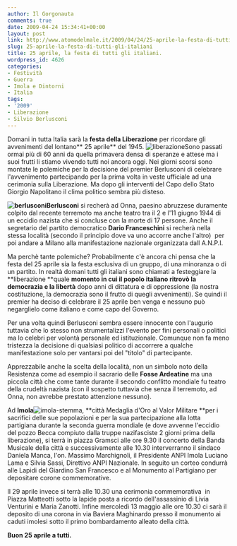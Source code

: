```yaml
---
author: Il Gorgonauta
comments: true
date: 2009-04-24 15:34:41+00:00
layout: post
link: http://www.atomodelmale.it/2009/04/24/25-aprile-la-festa-di-tutti-gli-italiani/
slug: 25-aprile-la-festa-di-tutti-gli-italiani
title: 25 aprile, la festa di tutti gli italiani.
wordpress_id: 4626
categories:
- Festività
- Guerra
- Imola e Dintorni
- Italia
tags:
- '2009'
- Liberazione
- Silvio Berlusconi
---
```


Domani in tutta Italia sarà la **festa della Liberazione** per ricordare gli avvenimenti del lontano** 25 aprile** del 1945. ![liberazione](http://www.atomodelmale.it/wp-content/uploads/2009/04/liberazione-300x241.jpg)Sono passati ormai più di 60 anni da quella primavera densa di speranze e attese ma i suoi frutti li stiamo vivendo tutti noi ancora oggi. Nei giorni scorsi sono montate le polemiche per la decisione del premier Berlusconi di celebrare l'avvenimento partecipando per la prima volta in veste ufficiale ad una cerimonia sulla Liberazione. Ma dopo gli interventi del Capo dello Stato Giorgio Napolitano il clima politico sembra più disteso.

**![berlusconi](http://www.atomodelmale.it/wp-content/uploads/2008/12/berlusconi-202x300.png)Berlusconi** si recherà ad Onna, paesino abruzzese duramente colpito dal recente terremoto ma anche teatro tra il 2 e l'11 giugno 1944 di un eccidio nazista che si concluse con la morte di 17 persone. Anche il segretario del partito democratico **Dario Franceschini** si recherà nella stessa località (secondo il principio dove va uno accorre anche l'altro)  per poi andare a Milano alla manifestazione nazionale organizzata dall A.N.P.I.

Ma perchè tante polemiche? Probabilmente c'è ancora chi pensa che la festa del 25 aprile sia la festa esclusiva di un gruppo, di una minoranza o di un partito. In realtà domani tutti gli italiani sono chiamati a festeggiare la **liberazione **quale **momento in cui il popolo italiano ritrovò la democrazia e la libertà** dopo anni di dittatura e di oppressione (la nostra costituzione, la democrazia sono il frutto di quegli avvenimenti). Se quindi il premier ha deciso di celebrare il 25 aprile ben venga e nessuno può negarglielo come italiano e come capo del Governo.

<!-- more -->


Per una volta quindi Berlusconi sembra essere innocente con l'augurio tuttavia che lo stesso non strumentalizzi l'evento per fini personali o politici ma lo celebri per volontà personale ed istituzionale. Comunque non fa meno tristezza la decisione di qualsiasi politico di accorrere a qualche manifestazione solo per vantarsi poi del "titolo" di partecipante.

Apprezzabile anche la scelta della località, non un simbolo noto della Resistenza come ad esempio il sacrario delle **Fosse Ardeatine** ma una piccola città che come tante durante il secondo conflitto mondiale fu teatro della crudeltà nazista (con il sospetto tuttavia che senza il terremoto, ad Onna, non avrebbe prestato attenzione nessuno).

Ad **Imola**![imola-stemma](http://www.atomodelmale.it/wp-content/uploads/2009/04/imola-stemma-229x300.png), **città Medaglia d'Oro al Valor Militare **per i sacrifici delle sue popolazioni e per la sua partecipazione alla lotta partigiana durante la seconda guerra mondiale (e dove avvenne l'eccidio del pozzo Becca compiuto dalla truppe nazifasciste 2 giorni prima della liberazione), si terrà in piazza Gramsci alle ore 9.30 il concerto della Banda Musicale della città e successivamente alle 10.30 interverranno il sindaco Daniela Manca, l'on. Massimo Marchignoli, il Presidente ANPI Imola Luciano Lama e Silvia Sassi, Direttivo ANPI Nazionale. In seguito un corteo condurrà alle Lapidi del Giardino San Francesco e al Monumento al Partigiano per depositare corone commemorative.

Il 29 aprile invece si terrà alle 10.30 una cerimonia commemorativa  in Piazza Matteotti sotto la lapide posta a ricordo dell'assassinio di Livia Venturini e Maria Zanotti. Infine mercoledì 13 maggio alle ore 10.30 ci sarà il deposito di una corona in via Baviera Maghinardo presso il monumento ai caduti imolesi sotto il primo bombardamento alleato della città.


**Buon 25 aprile a tutti.**
